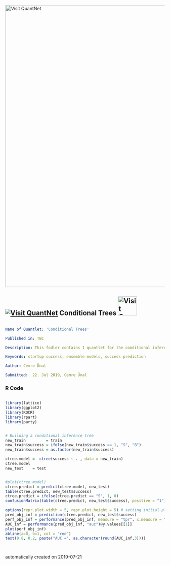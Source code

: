 [<img src="https://github.com/QuantLet/Styleguide-and-FAQ/blob/master/pictures/banner.png" width="888" alt="Visit QuantNet">](http://quantlet.de/)

## [<img src="https://github.com/QuantLet/Styleguide-and-FAQ/blob/master/pictures/qloqo.png" alt="Visit QuantNet">](http://quantlet.de/) **Conditional Trees** [<img src="https://github.com/QuantLet/Styleguide-and-FAQ/blob/master/pictures/QN2.png" width="60" alt="Visit QuantNet 2.0">](http://quantlet.de/)

```yaml

Name of Quantlet: 'Conditional Trees'

Published in: TBC

Description: This fodler contains 1 quantlet for the conditional inference tree model for master thesis "Searching for a unicorn: A ML approach towards predicting startup success"

Keywords: startup success, ensemble models, success prediction

Author: Cemre Ünal

Submitted:  22. Jul 2019, Cemre Ünal

```

### R Code
```r

library(lattice)
library(ggplot2)
library(ROCR)
library(rpart)
library(party)


# Building a conditional inference tree
new_train         = train
new_train$success = ifelse(new_train$success == 1, "S", "B")
new_train$success = as.factor(new_train$success)

ctree.model =  ctree(success ~ . , data = new_train)
ctree.model
new_test    = test


#plot(ctree.model)
ctree.predict = predict(ctree.model, new_test)
table(ctree.predict, new_test$success)
ctree.predict = ifelse(ctree.predict == "S", 1, 0)
confusionMatrix(table(ctree.predict, new_test$success), positive = "1")

options(repr.plot.width = 5, repr.plot.height = 5) # setting initial plot area dimensions
pred_obj_inf = prediction(ctree.predict, new_test$success) 
perf_obj_inf = performance(pred_obj_inf, measure = "tpr", x.measure = "fpr") # TPR: true positive rate, FPR; false positive rate
AUC_inf = performance(pred_obj_inf, "auc")@y.values[[1]]
plot(perf_obj_inf)
abline(a=0, b=1, col = "red")
text(0.8, 0.2, paste("AUC =", as.character(round(AUC_inf,3))))




```

automatically created on 2019-07-21